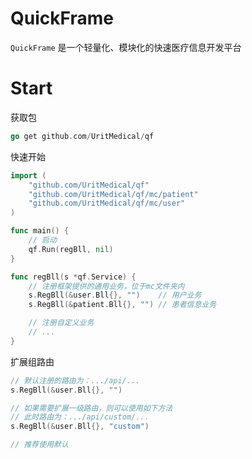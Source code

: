 # QuickFrame

`QuickFrame` 是一个轻量化、模块化的快速医疗信息开发平台

# Start

获取包

```go
go get github.com/UritMedical/qf
```

快速开始

```go
import (
	"github.com/UritMedical/qf"
	"github.com/UritMedical/qf/mc/patient"
	"github.com/UritMedical/qf/mc/user"
)

func main() {
	// 启动
	qf.Run(regBll, nil)
}

func regBll(s *qf.Service) {
	// 注册框架提供的通用业务，位于mc文件夹内
	s.RegBll(&user.Bll{}, "")    // 用户业务
	s.RegBll(&patient.Bll{}, "") // 患者信息业务

	// 注册自定义业务
	// ...
}
```

扩展组路由

```go
// 默认注册的路由为：.../api/...
s.RegBll(&user.Bll{}, "")

// 如果需要扩展一级路由，则可以使用如下方法
// 此时路由为：.../api/custom/...
s.RegBll(&user.Bll{}, "custom")

// 推荐使用默认
```

